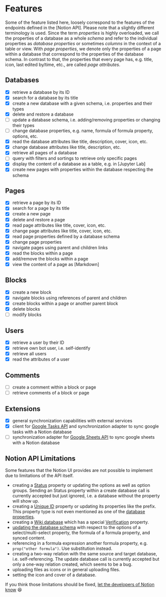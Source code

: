 # Features

Some of the feature listed here, loosely correspond to the features of the endpoints defined in the [Notion API].
Please note that a slightly different terminology is used. Since the term *properties* is highly
overloaded, we call the properties of a database as a whole *schema* and refer to the individual
properties as *database properties* or sometimes *columns* in the context of a table or view.
With *page properties*, we denote only the properties of a page within a database that correspond
to the properties of the database schema. In contrast to that, the properties that every page has, e.g. title,
icon, last edited by/time, etc., are called *page attributes*.

## Databases

- [x] retrieve a database by its ID
- [x] search for a database by its title
- [x] create a new database with a given schema, i.e. properties and their types
- [x] delete and restore a database
- [ ] update a database schema, i.e. adding/removing properties or changing their types
- [ ] change database properties, e.g. name, formula of formula property, options, etc.
- [x] read the database attributes like title, description, cover, icon, etc.
- [x] change database attributes like title, description, etc.
- [x] retrieve all pages of a database
- [ ] query with filters and sortings to retrieve only specific pages
- [x] display the content of a database as a table, e.g. in [Jupyter Lab]
- [x] create new pages with properties within the database respecting the schema

## Pages

- [x] retrieve a page by its ID
- [x] search for a page by its title
- [x] create a new page
- [x] delete and restore a page
- [x] read page attributes like title, cover, icon, etc.
- [x] change page attributes like title, cover, icon, etc.
- [x] read page properties defined by a database schema
- [x] change page properties
- [x] navigate pages using parent and children links
- [x] read the blocks within a page
- [x] add/remove the blocks within a page
- [x] view the content of a page as [Markdown]

## Blocks

- [x] create a new block
- [x] navigate blocks using references of parent and children
- [x] create blocks within a page or another parent block
- [x] delete blocks
- [ ] modify blocks

## Users

- [x] retrieve a user by their ID
- [x] retrieve own bot user, i.e. self-identify
- [x] retrieve all users
- [x] read the attributes of a user

## Comments

- [ ] create a comment within a block or page
- [ ] retrieve comments of a block or page

## Extensions

- [x] general synchronization capabilities with external services
- [x] client for [Google Tasks API] and synchronization adapter to sync google tasks with a Notion database
- [ ] synchronization adapter for [Google Sheets API] to sync google sheets with a Notion database

## Notion API Limitations

Some features that the Notion UI provides are not possible to implement due to limitations of the API itself.

- creating a [Status] property or updating the options as well as option groups. Sending an Status property within a create
  database call is currently accepted but just ignored, i.e. a database without the property will show up.
- creating a [Unique ID] property or updating its properties like the prefix. This property type is not even mentioned
  as one of the [database properties].
- creating a [Wiki database] which has a special [Verification] property.
- [updating the database schema] with respect to the options of a select/multi-select property, the formula of a
  formula property, and synced content.
- referencing in a formula expression another formula property, e.g. `prop("other formula")`. Use substitution instead.
- creating a two-way relation with the same source and target database, i.e. self-referencing. The update database call
  is currently accepted but only a one-way relation created, which seems to be a bug.
- uploading files as icons or in general uploading files.
- setting the icon and cover of a database.

If you think those limitations should be fixed, [let the developers of Notion know](mailto:developers@makenotion.com) 😆

[Status]: https://developers.notion.com/reference/property-object#status
[Unique ID]: https://developers.notion.com/reference/page-property-values#unique-id
[database properties]: https://developers.notion.com/reference/property-object
[Verification]: https://developers.notion.com/reference/page-property-values#verification
[Wiki database]: https://developers.notion.com/docs/working-with-databases#wiki-databases
[updating the database schema]: https://developers.notion.com/reference/update-a-database#errors
[Google Tasks API]: https://developers.google.com/tasks/overview
[Google Sheets API]: https://developers.google.com/sheets
